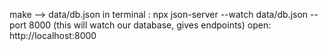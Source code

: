 make  --> data/db.json
in terminal : npx json-server --watch data/db.json --port 8000 (this will watch our database, gives endpoints)
open: http://localhost:8000